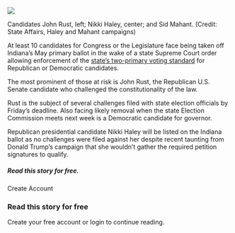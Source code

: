 ![](https://stateaffairs.com/wp-content/uploads/2024/02/Rust-Haley-Mahant.png)

Candidates John Rust, left; Nikki Haley, center; and Sid Mahant. (Credit: State Affairs, Haley and Mahant campaigns)

At least 10 candidates for Congress or the Legislature face being taken off Indiana’s May primary ballot in the wake of a state Supreme Court order allowing enforcement of the [state’s two-primary voting standard](https://stateaffairs.com/indiana/elections/indiana-supreme-court-john-rust/) for Republican or Democratic candidates.

The most prominent of those at risk is John Rust, the Republican U.S. Senate candidate who challenged the constitutionality of the law.

Rust is the subject of several challenges filed with state election officials by Friday’s deadline. Also facing likely removal when the state Election Commission meets next week is a Democratic candidate for governor.

Republican presidential candidate Nikki Haley will be listed on the Indiana ballot as no challenges were filed against her despite recent taunting from Donald Trump’s campaign that she wouldn’t gather the required petition signatures to qualify.

##### Read this story for free.

Create Account

### Read this story for free

Create your free account or login to continue reading.